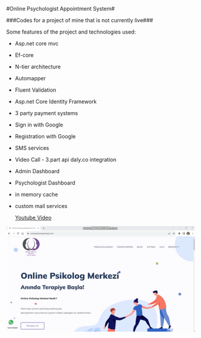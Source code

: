 
#Online Psychologist Appointment System#


###Codes for a project of mine that is not currently live###

Some features of the project and technologies used:
* Asp.net core mvc
* Ef-core
* N-tier architecture
* Automapper
* Fluent Validation
* Asp.net Core Identity Framework
* 3 party payment systems
* Sign in with Google
* Registration with Google
* SMS services
* Video Call - 3.part api daly.co integration
* Admin Dashboard
* Psychologist Dashboard
* in memory cache
* custom mail services

	[Youtube Video](https://www.youtube.com/watch?v=iihOnjF1qQw)

![ss](https://github.com/hasanbaysal/Online-Psikolog-Sistemi/blob/master/ss.png)

